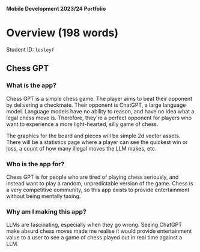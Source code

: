 **Mobile Development 2023/24 Portfolio**
# Overview (198 words)

Student ID: `lesleyf`

## Chess GPT

### What is the app?

Chess GPT is a simple chess game. The player aims to beat their opponent by delivering a checkmate. Their opponent is ChatGPT, a large language model. Language models have no ability to reason, and have no idea what a legal chess move is. Therefore, they're a perfect opponent for players who want to experience a more light-hearted, silly game of chess.

The graphics for the board and pieces will be simple 2d vector assets. There will be a statistics page where a player can see the quickest win or loss, a count of how many illegal moves the LLM makes, etc.

### Who is the app for?

Chess GPT is for people who are tired of playing chess seriously, and instead want to play a random, unpredictable version of the game. Chess is a very competitive community, so this app exists to provide entertainment without being mentally taxing. 

### Why am I making this app?

LLMs are fascinating, especially when they go wrong. Seeing ChatGPT make absurd chess moves made me realise it would provide entertainment value to a user to see a game of chess played out in real time against a LLM.


